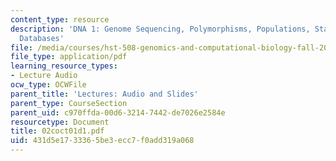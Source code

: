 ```yaml
---
content_type: resource
description: 'DNA 1: Genome Sequencing, Polymorphisms, Populations, Statistics, Pharmacogenomics;
  Databases'
file: /media/courses/hst-508-genomics-and-computational-biology-fall-2002/431d5e1733365be3ecc7f0add319a068_02coct01d1.pdf
file_type: application/pdf
learning_resource_types:
- Lecture Audio
ocw_type: OCWFile
parent_title: 'Lectures: Audio and Slides'
parent_type: CourseSection
parent_uid: c970ffda-00d6-3214-7442-de7026e2584e
resourcetype: Document
title: 02coct01d1.pdf
uid: 431d5e17-3336-5be3-ecc7-f0add319a068
---
```

